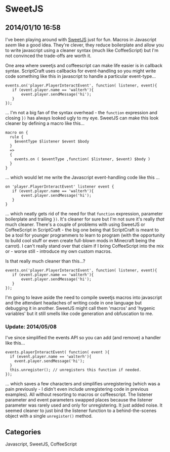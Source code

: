 # SweetJS 

## 2014/01/10 16:58

I've been playing around with [SweetJS][sj] just for fun. Macros in 
Javascript *seem* like a good idea. They're clever, they reduce 
boilerplate and allow you to write javascript using a cleaner syntax 
(much like CoffeeScript) but I'm not convinced the trade-offs are worth it.
 
One area where sweetjs and coffeescript can make life easier is in 
callback syntax. ScriptCraft uses callbacks for event-handling so you 
might write code something like this in javascript to handle a 
particular event-type...

    events.on('player.PlayerInteractEvent', function( listener, event){ 
       if (event.player.name == 'walterh'){
           event.player.sendMessage('hi');   
       }
    });

... I'm not a big fan of the syntax overhead - the `function` expression 
and closing `})` has always looked ugly to my eye. SweetJS can make this 
look cleaner by defining a macro like this...

    macro on {
      rule { 
        $eventType $listener $event $body 
      } 
      => 
      {   
        events.on ( $eventType ,function( $listener, $event) $body )   
      }
    }

... which would let me write the Javascript event-handling code like 
this ...

    on 'player.PlayerInteractEvent' listener event {  
       if (event.player.name == 'walterh'){
           event.player.sendMessage('hi');   
       }
    }

... which neatly gets rid of the need for that `function` expression, 
parameter boilerplate and trailing `})`. It's cleaner for sure but I'm 
not sure it's really *that* much cleaner. There's a couple of problems 
with using SweetJS or CoffeeScript in ScriptCraft - the big one being 
that ScriptCraft is meant to be a tool for younger programmers to learn 
to program (with the opportunity to build cool stuff or even create 
full-blown mods in Minecraft being the carrot). I can't really stand 
over that claim if I bring CoffeeScript into the mix or - worse still - 
introduce my own custom macros. 
 
Is that really much cleaner than this...?

    events.on('player.PlayerInteractEvent', function( listener, event){ 
       if (event.player.name == 'walterh'){
           event.player.sendMessage('hi');   
       }
    });

I'm going to leave aside the need to compile sweetjs macros into 
javascript and the attendant headaches of writing code in one language 
but debugging it in another. SweetJS might call them 'macros' and 
'hygenic variables' but it still smells like code generation and 
obfuscation to me.

### Update: 2014/05/08

I've since simplified the events API so you can add (and remove) a handler like this...

    events.playerInteractEvent( function( event ){ 
      if (event.player.name == 'walterh'){
        event.player.sendMessage('hi');   
      }
      this.unregister(); // unregisters this function if needed.
    });

... which saves a few characters and simplifies unregistering (which was a pain previously - I didn't even include unregistering code in previous examples). All without resorting to macros or coffeescript. The listener parameter and event parameters swapped places because the listener parameter was rarely used and only for unregistering. It just added noise. It seemed cleaner to just bind the listener function to a behind-the-scenes object with a single `unregister()` method. 

[sj]: http://sweetjs.org/

## Categories
Javascript, SweetJS, CoffeeScript
